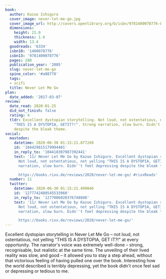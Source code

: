 ```yaml
---
book:
  author: Kazuo Ishiguro
  cover_image: never-let-me-go.jpg
  cover_image_url: http://covers.openlibrary.org/b/isbn/9781400078776-L.jpg
  dimensions:
    height: 21.0
    thickness: 1.6
    width: 13.4
  goodreads: '6334'
  isbn10: '1400078776'
  isbn13: '9781400078776'
  pages: 288
  publication_year: '2005'
  slug: never-let-me-go
  spine_color: '#a88778'
  tags:
  - scifi
  title: Never Let Me Go
plan:
  date_added: '2017-03-07'
review:
  date_read: 2020-01-25
  did_not_finish: false
  rating: 4
  tldr: Excellent dystopian storytelling. Not loud, not ostentatious, not yelling
    "THIS IS A DYSTOPIA, GETIT?!". Strong narration, slow burn. Didn't feel depressing
    despite the bleak theme.
social:
  mastodon:
    datetime: 2020-06-30 01:15:21.877249
    id: '104429815179994401'
    in_reply_to: '104418307987392441'
    text: '11/ Never Let Me Go by Kazuo Ishiguro. Excellent dystopian storytelling.
      Not loud, not ostentatious, not yelling "THIS IS A DYSTOPIA, GETIT?!". Strong
      narration, slow burn. Didn''t feel depressing despite the bleak theme.

      https://books.rixx.de/reviews/2020/never-let-me-go/ #rixxReads'
  number: 11
  twitter:
    datetime: 2020-06-30 01:15:21.499046
    id: '1277742480545533960'
    in_reply_to: '1277006020376748040'
    text: '11/ Never Let Me Go by Kazuo Ishiguro. Excellent dystopian storytelling.
      Not loud, not ostentatious, not yelling "THIS IS A DYSTOPIA, GETIT?!". Strong
      narration, slow burn. Didn''t feel depressing despite the bleak theme.

      https://books.rixx.de/reviews/2020/never-let-me-go/'
---
```


Excellent dystopian storytelling in Never Let Me Go – not loud, not ostentatious, not yelling "THIS IS A DYSTOPIA, GET IT?!" at every opportunity. The narrator's voice was extremely well-done – strong, recognisable, but realistic at the same time. The unveiling of their lived reality was slow, and good – it allowed you to stay a step ahead, without that victorious feeling of having pulled one over the book. Interesting how the world described is terribly depressing, yet the book didn't once feel sad or depressing or tedious to me.
